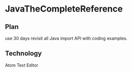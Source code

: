 # JavaTheCompleteReference

## Plan
use 30 days revisit all Java import API with coding examples.

## Technology
Atom Text Editor
